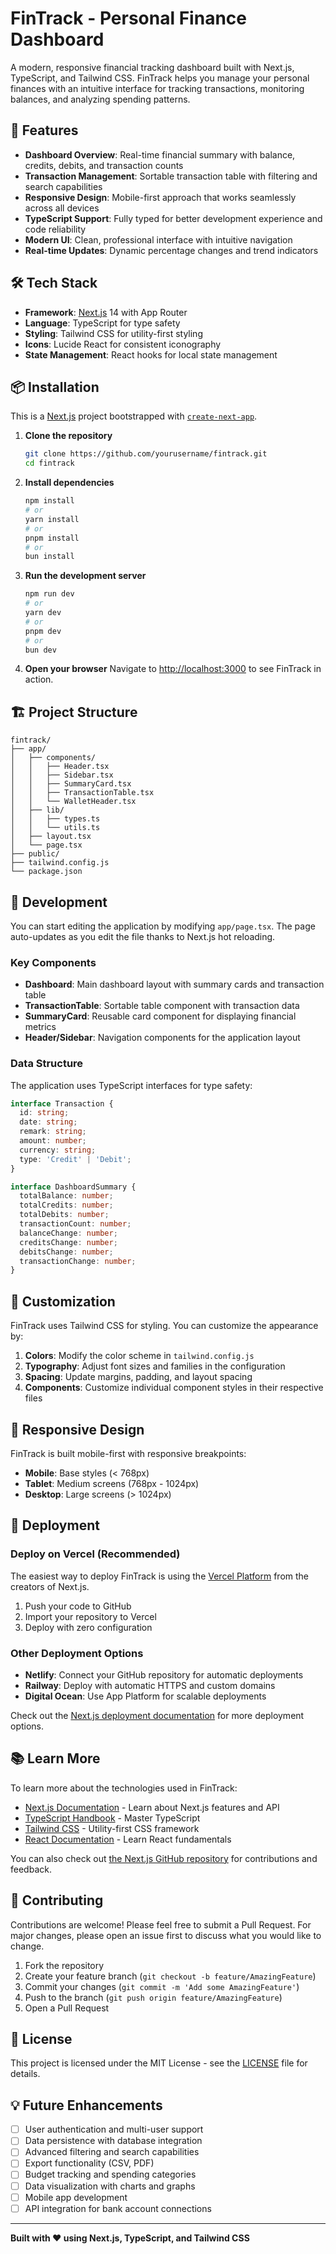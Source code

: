# FinTrack - Personal Finance Dashboard

A modern, responsive financial tracking dashboard built with Next.js, TypeScript, and Tailwind CSS. FinTrack helps you manage your personal finances with an intuitive interface for tracking transactions, monitoring balances, and analyzing spending patterns.


## 🚀 Features

- **Dashboard Overview**: Real-time financial summary with balance, credits, debits, and transaction counts
- **Transaction Management**: Sortable transaction table with filtering and search capabilities  
- **Responsive Design**: Mobile-first approach that works seamlessly across all devices
- **TypeScript Support**: Fully typed for better development experience and code reliability
- **Modern UI**: Clean, professional interface with intuitive navigation
- **Real-time Updates**: Dynamic percentage changes and trend indicators

## 🛠️ Tech Stack

- **Framework**: [Next.js](https://nextjs.org) 14 with App Router
- **Language**: TypeScript for type safety
- **Styling**: Tailwind CSS for utility-first styling
- **Icons**: Lucide React for consistent iconography
- **State Management**: React hooks for local state management

## 📦 Installation

This is a [Next.js](https://nextjs.org) project bootstrapped with [`create-next-app`](https://nextjs.org/docs/app/api-reference/cli/create-next-app).

1. **Clone the repository**
   ```bash
   git clone https://github.com/yourusername/fintrack.git
   cd fintrack
   ```

2. **Install dependencies**
   ```bash
   npm install
   # or
   yarn install
   # or
   pnpm install
   # or
   bun install
   ```

3. **Run the development server**
   ```bash
   npm run dev
   # or
   yarn dev
   # or
   pnpm dev
   # or
   bun dev
   ```

4. **Open your browser**
   Navigate to [http://localhost:3000](http://localhost:3000) to see FinTrack in action.

## 🏗️ Project Structure

```
fintrack/
├── app/
│   ├── components/
│   │   ├── Header.tsx
│   │   ├── Sidebar.tsx
│   │   ├── SummaryCard.tsx
│   │   ├── TransactionTable.tsx
│   │   └── WalletHeader.tsx
│   ├── lib/
│   │   ├── types.ts
│   │   └── utils.ts
│   ├── layout.tsx
│   └── page.tsx
├── public/
├── tailwind.config.js
└── package.json
```

## 🔧 Development

You can start editing the application by modifying `app/page.tsx`. The page auto-updates as you edit the file thanks to Next.js hot reloading.

### Key Components

- **Dashboard**: Main dashboard layout with summary cards and transaction table
- **TransactionTable**: Sortable table component with transaction data
- **SummaryCard**: Reusable card component for displaying financial metrics
- **Header/Sidebar**: Navigation components for the application layout

### Data Structure

The application uses TypeScript interfaces for type safety:

```typescript
interface Transaction {
  id: string;
  date: string;
  remark: string;
  amount: number;
  currency: string;
  type: 'Credit' | 'Debit';
}

interface DashboardSummary {
  totalBalance: number;
  totalCredits: number;
  totalDebits: number;
  transactionCount: number;
  balanceChange: number;
  creditsChange: number;
  debitsChange: number;
  transactionChange: number;
}
```

## 🎨 Customization

FinTrack uses Tailwind CSS for styling. You can customize the appearance by:

1. **Colors**: Modify the color scheme in `tailwind.config.js`
2. **Typography**: Adjust font sizes and families in the configuration
3. **Spacing**: Update margins, padding, and layout spacing
4. **Components**: Customize individual component styles in their respective files

## 📱 Responsive Design

FinTrack is built mobile-first with responsive breakpoints:

- **Mobile**: Base styles (< 768px)
- **Tablet**: Medium screens (768px - 1024px)
- **Desktop**: Large screens (> 1024px)

## 🚀 Deployment

### Deploy on Vercel (Recommended)

The easiest way to deploy FinTrack is using the [Vercel Platform](https://vercel.com/new?utm_medium=default-template&filter=next.js&utm_source=create-next-app&utm_campaign=create-next-app-readme) from the creators of Next.js.

1. Push your code to GitHub
2. Import your repository to Vercel
3. Deploy with zero configuration

### Other Deployment Options

- **Netlify**: Connect your GitHub repository for automatic deployments
- **Railway**: Deploy with automatic HTTPS and custom domains
- **Digital Ocean**: Use App Platform for scalable deployments

Check out the [Next.js deployment documentation](https://nextjs.org/docs/app/building-your-application/deploying) for more deployment options.

## 📚 Learn More

To learn more about the technologies used in FinTrack:

- [Next.js Documentation](https://nextjs.org/docs) - Learn about Next.js features and API
- [TypeScript Handbook](https://www.typescriptlang.org/docs/) - Master TypeScript
- [Tailwind CSS](https://tailwindcss.com/docs) - Utility-first CSS framework
- [React Documentation](https://react.dev/) - Learn React fundamentals

You can also check out [the Next.js GitHub repository](https://github.com/vercel/next.js) for contributions and feedback.

## 🤝 Contributing

Contributions are welcome! Please feel free to submit a Pull Request. For major changes, please open an issue first to discuss what you would like to change.

1. Fork the repository
2. Create your feature branch (`git checkout -b feature/AmazingFeature`)
3. Commit your changes (`git commit -m 'Add some AmazingFeature'`)
4. Push to the branch (`git push origin feature/AmazingFeature`)
5. Open a Pull Request

## 📄 License

This project is licensed under the MIT License - see the [LICENSE](LICENSE) file for details.

## 💡 Future Enhancements

- [ ] User authentication and multi-user support
- [ ] Data persistence with database integration
- [ ] Advanced filtering and search capabilities
- [ ] Export functionality (CSV, PDF)
- [ ] Budget tracking and spending categories
- [ ] Data visualization with charts and graphs
- [ ] Mobile app development
- [ ] API integration for bank account connections

---

**Built with ❤️ using Next.js, TypeScript, and Tailwind CSS**